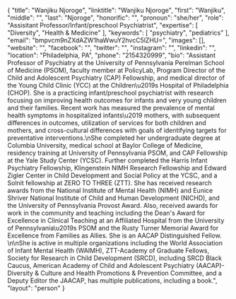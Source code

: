 {
  "title": "Wanjiku Njoroge",
  "linktitle": "Wanjiku Njoroge",
  "first": "Wanjiku",
  "middle": "",
  "last": "Njoroge",
  "honorific": "",
  "pronoun": "she/her",
  "role": "Assisitant Professor/Infant/preschool Psychiatrist",
  "expertise": [
    "Diversity",
    "Health & Medicine"
  ],
  "keywords": [
    "psychiatry",
    "pediatrics"
  ],
  "email": "bmpvcm9nZXdAZW1haWwuY2hvcC5lZHU=",
  "images": [],
  "website": "",
  "facebook": "",
  "twitter": "",
  "instagram": "",
  "linkedin": "",
  "location": "Philadelphia, PA",
  "phone": "2154320999",
  "bio": "Assistant Professor of Psychiatry at the University of Pennsylvania Perelman School of Medicine (PSOM), faculty member at PolicyLab, Program Director of the Child and Adolescent Psychiatry (CAP) Fellowship, and medical director of the Young Child Clinic (YCC) at the Children\u2019s Hospital of Philadelphia (CHOP). She is a practicing infant/preschool psychiatrist with research focusing on improving health outcomes for infants and very young children and their families.  Recent work has measured the prevalence of mental health symptoms in hospitalized infants\u2019 mothers, with subsequent differences in outcomes, utilization of services for both children and mothers, and cross-cultural differences with goals of identifying targets for preventative interventions.\nShe completed her undergraduate degree at Columbia University, medical school at Baylor College of Medicine, residency training at University of Pennsylvania PSOM, and CAP Fellowship at the Yale Study Center (YCSC). Further completed the Harris Infant Psychiatry Fellowship, Klingenstein NIMH Research Fellowship and Edward Zigler Center in Child Development and Social Policy at the YCSC, and a Solnit fellowship at ZERO TO THREE (ZTT). She has received research awards from the National Institute of Mental Health (NIMH) and Eunice Shriver National Institute of Child and Human Development (NICHD), and the University of Pennsylvania Provost Award. Also, received awards for work in the community and teaching including the Dean's Award for Excellence in Clinical Teaching at an Affiliated Hospital from the University of Pennsylvania\u2019s PSOM and the Rusty Turner Memorial Award for Excellence from Families as Allies. She is an AACAP Distinguished Fellow.  \n\nShe is active in multiple organizations including the World Association of Infant Mental Health (WAIMH), ZTT-Academy of Graduate Fellows, Society for Research in Child Development (SRCD), including SRCD Black Caucus, American Academy of Child and Adolescent Psychiatry (AACAP)- Diversity & Culture and Health Promotions & Prevention Committee, and a Deputy Editor the JAACAP, has multiple publications, including a book.",
  "layout": "person"
}